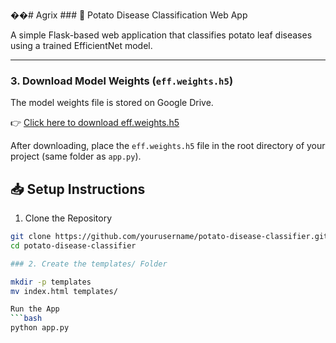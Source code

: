 ��#   A g r i x 
 
 ### 🍠 Potato Disease Classification Web App

A simple Flask-based web application that classifies potato leaf diseases using a trained EfficientNet model.

---

### 3. Download Model Weights (`eff.weights.h5`)

The model weights file is stored on Google Drive.

👉 [Click here to download eff.weights.h5](https://drive.google.com/drive/folders/1ws9N_zKKllelKO0kxiS3orGFb2vbMtqz)

After downloading, place the `eff.weights.h5` file in the root directory of your project (same folder as `app.py`).


## 📥 Setup Instructions

1. Clone the Repository
```bash
git clone https://github.com/yourusername/potato-disease-classifier.git
cd potato-disease-classifier

### 2. Create the templates/ Folder

mkdir -p templates
mv index.html templates/

Run the App
```bash
python app.py


